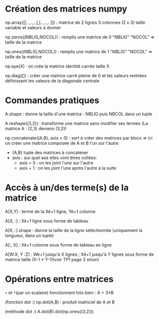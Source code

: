 # Création des matrices numpy

np.array([[..,..,..],[..,..,..]]) : matrice de 2 lignes 3 colonnes (2 x 3) taille variable et valeurs à donner

np.zeros((NBLIG,NOCOL)) : remplis une matrice de 0 "NBLIG" "NOCOL" => taille de la matrice

np.ones((NBLIG,NOCOL)) : remplis une matrice de 1 "NBLIG" "NOCOL" => taille de la matrice

np.eye(X) : on crée la matrice identité carrée taille X

np.diag([]) : créer une matrice carré pleine de 0 et les valeurs rentrées définissent les valeurs de la diagonale centrale

# Commandes pratiques

A.shape : donne la taille d'une matrice : NBLIG puis NBCOL dans un tuple 

A.reshape((3,2)) : transforme une matrice sans modifier ses termes (La matrice A : (2,3) deviens (3,2))

np.concatenate((A,B), axis = 0) : sert à créer des matrices par blocs => ici on créer une matrice composée de A et B l'un sur l'autre
- (A,B) tuple des matrices à concatener
- axis : sur quel axe elles vont êtres collées: 
  - axis = 0 : on les joint l'une sur l'autre
  - axis = 1 : on les joint l'une après l'autre à la suite

# Accès à un/des terme(s) de la matrice

A[X,Y] : terme de la Xè+1 ligne, Yè+1 colonne

A[X, :] : Xè+1 ligne sous forme de tableau 

A[X, :].shape : donne la taille de la ligne séléctionnée (uniquement la longueur, dans un tuple)

A[:, X] : Xè+1 colonne sous forme de tableau en ligne

A[W:X, Y :Z] : Wè+1 jusqu'à X lignes ; Xè+1 jusqu'à Y lignes sous forme de matrice taille (X-1 * Y-1)(voir TP1 page 3 sinon)

# Opérations entre matrices

`+` et `*`(par un scalaire) fonctionnent très bien : A + 3*B 

(fonction dot :) np.dot(A,B) : produit matriciel de A et B 

(méthode dot :) A.dot(B).dot(np.ones((3,2)))